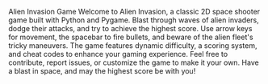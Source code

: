 Alien Invasion Game
Welcome to Alien Invasion, a classic 2D space shooter game built with Python and Pygame. Blast through waves of alien invaders, dodge their attacks, and try to achieve the highest score. Use arrow keys for movement, the spacebar to fire bullets, and beware of the alien fleet's tricky maneuvers. The game features dynamic difficulty, a scoring system, and cheat codes to enhance your gaming experience. Feel free to contribute, report issues, or customize the game to make it your own. Have a blast in space, and may the highest score be with you!
